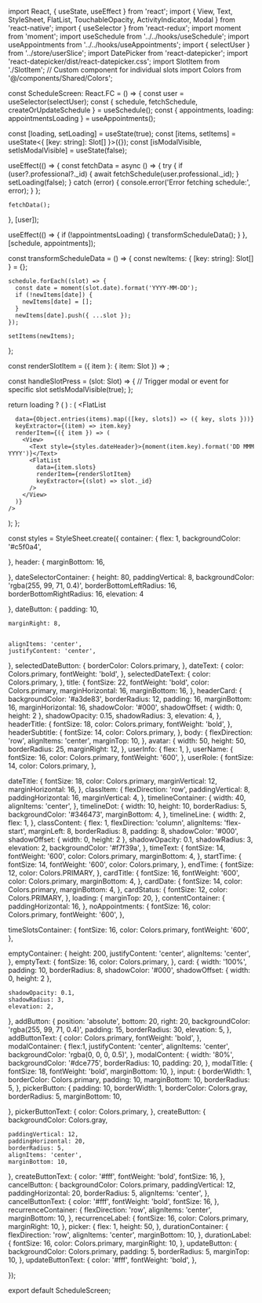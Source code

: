 import React, { useState, useEffect } from 'react';
import { View, Text, StyleSheet, FlatList, TouchableOpacity, ActivityIndicator, Modal } from 'react-native';
import { useSelector } from 'react-redux';
import moment from 'moment';
import useSchedule from '../../hooks/useSchedule';
import useAppointments from '../../hooks/useAppointments'; 
import { selectUser } from '../store/userSlice';
import DatePicker from 'react-datepicker';
import 'react-datepicker/dist/react-datepicker.css';
import SlotItem from './SlotItem'; // Custom component for individual slots
import Colors from '@/components/Shared/Colors';


const ScheduleScreen: React.FC = () => {
  const user = useSelector(selectUser);
  const { schedule, fetchSchedule, createOrUpdateSchedule } = useSchedule();
  const { appointments, loading: appointmentsLoading } = useAppointments();
  
  const [loading, setLoading] = useState(true);
  const [items, setItems] = useState<{ [key: string]: Slot[] }>({});
  const [isModalVisible, setIsModalVisible] = useState(false);

  useEffect(() => {
    const fetchData = async () => {
      try {
        if (user?.professional?._id) {
          await fetchSchedule(user.professional._id);
        }
        setLoading(false);
      } catch (error) {
        console.error('Error fetching schedule:', error);
      }
    };

    fetchData();
  }, [user]);

  useEffect(() => {
    if (!appointmentsLoading) {
      transformScheduleData();
    }
  }, [schedule, appointments]);

  const transformScheduleData = () => {
    const newItems: { [key: string]: Slot[] } = {};

    schedule.forEach((slot) => {
      const date = moment(slot.date).format('YYYY-MM-DD');
      if (!newItems[date]) {
        newItems[date] = [];
      }
      newItems[date].push({ ...slot });
    });

    setItems(newItems);
  };

  const renderSlotItem = ({ item }: { item: Slot }) => <SlotItem slot={item}   onSlotPress={handleSlotPress} />;

  const handleSlotPress = (slot: Slot) => {
    // Trigger modal or event for specific slot
    setIsModalVisible(true);
  };

  return loading ? (
    <ActivityIndicator size="large" color="#0000ff" />
  ) : (
    <FlatList
  
      data={Object.entries(items).map(([key, slots]) => ({ key, slots }))}
      keyExtractor={(item) => item.key}
      renderItem={({ item }) => (
        <View>
          <Text style={styles.dateHeader}>{moment(item.key).format('DD MMM YYYY')}</Text>
          <FlatList
            data={item.slots}
            renderItem={renderSlotItem}
            keyExtractor={(slot) => slot._id}
          />
        </View>
      )}
    />
  );
};


const styles = StyleSheet.create({
  container: {
    flex: 1,
    backgroundColor: '#c5f0a4',
  
  },
  header: {
    marginBottom: 16,
    
  },
   dateSelectorContainer: {
    height: 80, 
    paddingVertical: 8,
    backgroundColor: 'rgba(255, 99, 71, 0.4)', 
    borderBottomLeftRadius: 16,
    borderBottomRightRadius: 16,
    elevation: 4

  },
  dateButton: {
    padding: 10,
    
    marginRight: 8,
    
    
    alignItems: 'center',
    justifyContent: 'center',
  },
  selectedDateButton: {
    borderColor: Colors.primary,
  },
  dateText: {
    color: Colors.primary,
    fontWeight: 'bold',
  },
  selectedDateText: {
    color: Colors.primary,
  },
  title: {
    fontSize: 22,
    fontWeight: 'bold',
    color: Colors.primary,
    marginHorizontal: 16,
    marginBottom: 16,
  },
  headerCard: {
    backgroundColor: '#a3de83',
    borderRadius: 12,
    padding: 16,
    marginBottom: 16,
    marginHorizontal: 16,
    shadowColor: '#000',
    shadowOffset: { width: 0, height: 2 },
    shadowOpacity: 0.15,
    shadowRadius: 3,
    elevation: 4,
  },
  headerTitle: {
    fontSize: 18,
    color: Colors.primary,
    fontWeight: 'bold',
  },
  headerSubtitle: {
    fontSize: 14,
    color: Colors.primary,
  },
  body: {
    flexDirection: 'row',
    alignItems: 'center',
    marginTop: 10,
  },
  avatar: {
    width: 50,
    height: 50,
    borderRadius: 25,
    marginRight: 12,
  },
  userInfo: {
    flex: 1,
  },
  userName: {
    fontSize: 16,
    color: Colors.primary,
    fontWeight: '600',
  },
  userRole: {
    fontSize: 14,
    color: Colors.primary,
  },

  dateTitle: {
    fontSize: 18,
    color: Colors.primary,
    marginVertical: 12,
    marginHorizontal: 16,
  },
  classItem: {
    flexDirection: 'row',
    paddingVertical: 8,
    paddingHorizontal: 16,
    marginVertical: 4,
  },
  timelineContainer: {
    width: 40,
    alignItems: 'center',
  },
  timelineDot: {
    width: 10,
    height: 10,
    borderRadius: 5,
    backgroundColor: '#346473',
    marginBottom: 4, 
  },
  timelineLine: {
    width: 2,
    flex: 1, 
  },
  classContent: {
    flex: 1,
    flexDirection: 'column',
    alignItems: 'flex-start',
    marginLeft: 8,
    borderRadius: 8,
    padding: 8,
    shadowColor: '#000',
    shadowOffset: { width: 0, height: 2 },
    shadowOpacity: 0.1,
    shadowRadius: 3,
    elevation: 2,
    backgroundColor: '#f7f39a',
  },
  timeText: {
    fontSize: 14,
    fontWeight: '600',
    color: Colors.primary,
    marginBottom: 4,
  },
  startTime: {
    fontSize: 14,
    fontWeight: '600',
    color: Colors.primary,
  },
  endTime: {
    fontSize: 12,
    color: Colors.PRIMARY,
  },
  cardTitle: {
    fontSize: 16,
    fontWeight: '600',
    color: Colors.primary,
    marginBottom: 4,
  },
  cardDate: {
    fontSize: 14,
    color: Colors.primary,
    marginBottom: 4,
  },
  cardStatus: { 
    fontSize: 12,
    color: Colors.PRIMARY,
  },
  loading: {
    marginTop: 20,
  },
  contentContainer: {
    paddingHorizontal: 16,
  },
  noAppointments: {
    fontSize: 16,
    color: Colors.primary,
    fontWeight: '600',
  },
  
  timeSlotsContainer: {
    fontSize: 16,
    color: Colors.primary,
    fontWeight: '600',
  },
  
  emptyContainer: {
    height: 200, 
    justifyContent: 'center',
    alignItems: 'center',
  },
  emptyText: {
    fontSize: 16,
    color: Colors.primary,
  },
  card: {
    width: '100%',
    padding: 10,
    borderRadius: 8,
    shadowColor: '#000',
    shadowOffset: { width: 0, height: 2 },

    shadowOpacity: 0.1,
    shadowRadius: 3,
    elevation: 2,
  },
  addButton: {
    position: 'absolute',
    bottom: 20,
    right: 20,
    backgroundColor: 'rgba(255, 99, 71, 0.4)', 
    padding: 15,
    borderRadius: 30,
    elevation: 5,
  },
  addButtonText: {
    color: Colors.primary,
    fontWeight: 'bold',
  },
  modalContainer: {
    flex:1,
    justifyContent: 'center',
    alignItems: 'center',
    backgroundColor: 'rgba(0, 0, 0, 0.5)',
  },
  modalContent: {
    width: '80%',
    backgroundColor: '#dce775',
    borderRadius: 10,
    padding: 20,
  },
  modalTitle: {
    fontSize: 18,
    fontWeight: 'bold',
    marginBottom: 10,
  },
  input: {
    borderWidth: 1,
    borderColor: Colors.primary,
    padding: 10,
    marginBottom: 10,
    borderRadius: 5,
  },
  pickerButton: {
    padding: 10,
    borderWidth: 1,
    borderColor: Colors.gray,
    borderRadius: 5,
    marginBottom: 10,
    
  },
  pickerButtonText: {
    color: Colors.primary,
  },
  createButton: {
    backgroundColor: Colors.gray,
   
    paddingVertical: 12,
    paddingHorizontal: 20,
    borderRadius: 5,
    alignItems: 'center',
    marginBottom: 10,
  },
  createButtonText: {
    color: '#fff',
    fontWeight: 'bold',
    fontSize: 16,
  },
  cancelButton: {
    backgroundColor: Colors.primary,
    paddingVertical: 12,
    paddingHorizontal: 20,
    borderRadius: 5,
    alignItems: 'center',
  },
  cancelButtonText: {
    color: '#fff',
    fontWeight: 'bold',
    fontSize: 16,
  },
  recurrenceContainer: {
    flexDirection: 'row',
    alignItems: 'center',
    marginBottom: 10,
  },
  recurrenceLabel: {
    fontSize: 16,
    color: Colors.primary,
    marginRight: 10,
  },
  picker: {
    flex: 1,
    height: 50,
  },
  durationContainer: {
    flexDirection: 'row',
    alignItems: 'center',
    marginBottom: 10,
  },
  durationLabel: {
    fontSize: 16,
    color: Colors.primary,
    marginRight: 10,
  },
  updateButton: {
    backgroundColor: Colors.primary,
    padding: 5,
    borderRadius: 5,
    marginTop: 10,
  },
  updateButtonText: {
    color: '#fff',
    fontWeight: 'bold',
  },
  
});

export default ScheduleScreen;